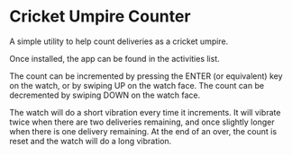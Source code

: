 # Cricket Umpire Counter

A simple utility to help count deliveries as a cricket umpire.

Once installed, the app can be found in the activities list.

The count can be incremented by pressing the ENTER (or equivalent) key on the watch, or by swiping UP on the watch face.
The count can be decremented by swiping DOWN on the watch face.

The watch will do a short vibration every time it increments. It will vibrate twice when there are two deliveries remaining, and once slightly longer when there is one delivery remaining. At the end of an over, the count is reset and the watch will do a long vibration.
